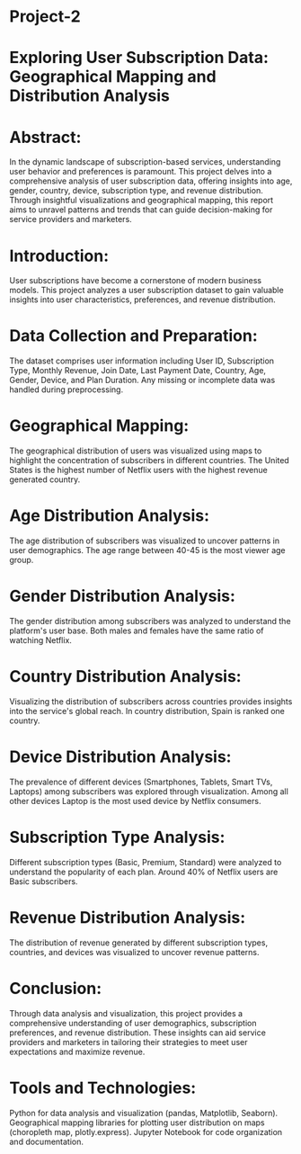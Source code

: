 # Project-2
# Exploring User Subscription Data: Geographical Mapping and Distribution Analysis

#  Abstract:
In the dynamic landscape of subscription-based services, understanding user behavior and preferences is paramount. This project delves into a comprehensive analysis of user subscription data, offering insights into age, gender, country, device, subscription type, and revenue distribution. Through insightful visualizations and geographical mapping, this report aims to unravel patterns and trends that can guide decision-making for service providers and marketers.

# Introduction:
User subscriptions have become a cornerstone of modern business models. This project analyzes a user subscription dataset to gain valuable insights into user characteristics, preferences, and revenue distribution.

# Data Collection and Preparation:
The dataset comprises user information including User ID, Subscription Type, Monthly Revenue, Join Date, Last Payment Date, Country, Age, Gender, Device, and Plan Duration. Any missing or incomplete data was handled during preprocessing.

# Geographical Mapping:
The geographical distribution of users was visualized using maps to highlight the concentration of subscribers in different countries. The United States is the highest number of Netflix users with the highest revenue generated country.

# Age Distribution Analysis:
The age distribution of subscribers was visualized to uncover patterns in user demographics. The age range between 40-45 is the most viewer age group.

# Gender Distribution Analysis:
The gender distribution among subscribers was analyzed to understand the platform's user base. Both males and females have the same ratio of watching Netflix.

# Country Distribution Analysis:
Visualizing the distribution of subscribers across countries provides insights into the service's global reach. In country distribution, Spain is ranked one country.

# Device Distribution Analysis:
The prevalence of different devices (Smartphones, Tablets, Smart TVs, Laptops) among subscribers was explored through visualization. Among all other devices Laptop is the most used device by Netflix consumers.

# Subscription Type Analysis:
Different subscription types (Basic, Premium, Standard) were analyzed to understand the popularity of each plan. Around 40% of Netflix users are Basic subscribers.

# Revenue Distribution Analysis:
The distribution of revenue generated by different subscription types, countries, and devices was visualized to uncover revenue patterns.

# Conclusion:
Through data analysis and visualization, this project provides a comprehensive understanding of user demographics, subscription preferences, and revenue distribution. These insights can aid service providers and marketers in tailoring their strategies to meet user expectations and maximize revenue.

# Tools and Technologies:

Python for data analysis and visualization (pandas, Matplotlib, Seaborn).
Geographical mapping libraries for plotting user distribution on maps (choropleth map, plotly.express).
Jupyter Notebook for code organization and documentation.
